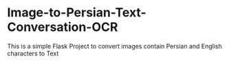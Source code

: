 # Image-to-Persian-Text-Conversation-OCR
This is a simple Flask Project to convert images contain Persian and English characters to Text
